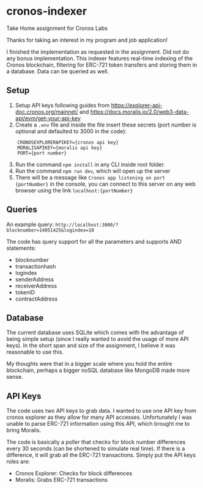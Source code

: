 # cronos-indexer
Take Home assignment for Cronos Labs

Thanks for taking an interest in my program and job application!

I finished the implementation as requested in the assignment. Did not do any bonus implementation. This indexer features real-time indexing of the Cronos blockchain, filtering for ERC-721 token transfers and storing them in a database. Data can be queried as well.

## Setup
1. Setup API keys following guides from https://explorer-api-doc.cronos.org/mainnet/ and https://docs.moralis.io/2.0/web3-data-api/evm/get-your-api-key
2. Create a `.env` file and inside the file insert these secrets (port number is optional and defaulted to 3000 in the code):
```
    CRONOSEXPLORERAPIKEY={cronos api key}
    MORALISAPIKEY={moralis api key}
    PORT={port number}
```
3. Run the command `npm install` in any CLI inside root folder.
4. Run the command  `npm run dev`, which will open up the server
5. There will be a message like `Cronos app listening on port {portNumber}`  in the console, you can connect to this server on any web browser using the link `localhost:{portNumber}`

## Queries
An example query: `http://localhost:3000/?blocknumber=14051425&logindex=10`

The code has query support for all the parameters and supports AND statements:
- blocknumber
- transactionhash
- logindex
- senderAddress
- receiverAddress
- tokenID
- contractAddress

## Database
The current database uses SQLite which comes with the advantage of being simple setup (since I really wanted to avoid the usage of more API keys). In the short span and size of the assignment, I believe it was reasonable to use this.

My thoughts were that in a bigger scale where you hold the entire blockchain, perhaps a bigger noSQL database like MongoDB made more sense.

## API Keys
The code uses two API keys to grab data. I wanted to use one API key from cronos explorer as they allow for many API accesses. Unfortunately I was unable to parse ERC-721 information using this API, which brought me to bring Moralis. 

The code is basically a poller that checks for block number differences every 30 seconds (can be shortened to simulate real time). If there is a difference, it will grab all the ERC-721 transactions. Simply put the API keys roles are:

- Cronos Explorer: Checks for block differences
- Moralis: Grabs ERC-721 transactions
